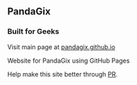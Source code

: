 ## PandaGix
### Built for Geeks
Visit main page at [pandagix.github.io](https://pandagix.github.io/)

Website for PandaGix using GitHub Pages

Help make this site better through [PR](https://github.com/PandaGix/pandagix.github.io/pulls). 
